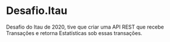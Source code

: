 # Desafio.Itau
Desafio do Itau de 2020, tive que criar uma API REST que recebe Transações e retorna Estatísticas sob essas transações.

